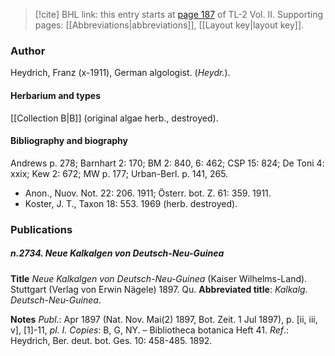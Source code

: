 > [!cite] BHL link: this entry starts at [page 187](https://www.biodiversitylibrary.org/item/103253#page/213/mode/1up) of TL-2 Vol. II.
> Supporting pages: [[Abbreviations|abbreviations]], [[Layout key|layout key]].

### Author

Heydrich, Franz (x-1911), German algologist. (*Heydr.*).

#### Herbarium and types

[[Collection B|B]] (original algae herb., destroyed).

#### Bibliography and biography

Andrews p. 278; Barnhart 2: 170; BM 2: 840, 6: 462; CSP 15: 824; De Toni 4: xxix; Kew 2: 672; MW p. 177; Urban-Berl. p. 141, 265.
- Anon., Nuov. Not. 22: 206. 1911; Österr. bot. Z. 61: 359. 1911.
- Koster, J. T., Taxon 18: 553. 1969 (herb. destroyed).

### Publications

##### n.2734. Neue Kalkalgen von Deutsch-Neu-Guinea

**Title**
*Neue Kalkalgen von Deutsch-Neu-Guinea* (Kaiser Wilhelms-Land). Stuttgart (Verlag von Erwin Nägele) 1897. Qu.
**Abbreviated title**: *Kalkalg. Deutsch-Neu-Guinea*.

**Notes**
*Publ*.: Apr 1897 (Nat. Nov. Mai(2) 1897, Bot. Zeit. 1 Jul 1897), p. \[ii, iii, v\], \[1\]-11, *pl. I.*
*Copies*: B, G, NY. – Bibliotheca botanica Heft 41.
*Ref*.: Heydrich, Ber. deut. bot. Ges. 10: 458-485. 1892.

